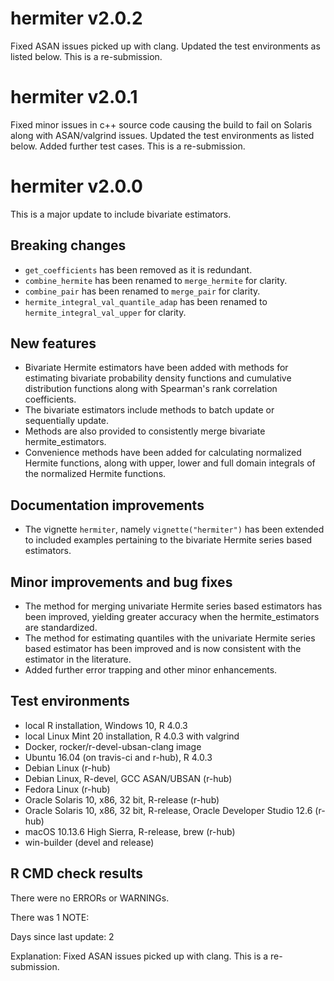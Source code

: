 # hermiter v2.0.2

Fixed ASAN issues picked up with clang. Updated the test environments as 
listed below. This is a re-submission.

# hermiter v2.0.1

Fixed minor issues in c++ source code causing the build to fail on Solaris 
along with ASAN/valgrind issues. Updated the test environments as listed below. 
Added further test cases. This is a re-submission.

# hermiter v2.0.0

This is a major update to include bivariate estimators.  

## Breaking changes

* `get_coefficients` has been removed as it is redundant.
* `combine_hermite` has been renamed to `merge_hermite` for clarity.
* `combine_pair` has been renamed to `merge_pair` for clarity.
* `hermite_integral_val_quantile_adap` has been renamed to 
`hermite_integral_val_upper` for clarity.

## New features

* Bivariate Hermite estimators have been added with methods for estimating 
bivariate probability density functions and cumulative distribution functions 
along with Spearman's rank correlation coefficients.
* The bivariate estimators include methods to batch update or sequentially 
update.
* Methods are also provided to consistently merge bivariate hermite_estimators.
* Convenience methods have been added for calculating normalized Hermite 
functions, along with upper, lower and full domain integrals of the 
normalized Hermite functions. 

## Documentation improvements

* The vignette `hermiter`, namely `vignette("hermiter")` has been extended to 
included examples pertaining to the bivariate Hermite series based estimators.

## Minor improvements and bug fixes
  
* The method for merging univariate Hermite series based estimators has been
improved, yielding greater accuracy when the hermite_estimators are 
standardized.
* The method for estimating quantiles with the univariate Hermite series based
estimator has been improved and is now consistent with the estimator in the
literature.
* Added further error trapping and other minor enhancements.

## Test environments
* local R installation, Windows 10, R 4.0.3
* local Linux Mint 20 installation, R 4.0.3 with valgrind
* Docker, rocker/r-devel-ubsan-clang image 
* Ubuntu 16.04 (on travis-ci and r-hub), R 4.0.3
* Debian Linux (r-hub)
* Debian Linux, R-devel, GCC ASAN/UBSAN (r-hub)
* Fedora Linux (r-hub)
* Oracle Solaris 10, x86, 32 bit, R-release (r-hub)
* Oracle Solaris 10, x86, 32 bit, R-release, Oracle Developer Studio 12.6 (r-hub)
* macOS 10.13.6 High Sierra, R-release, brew (r-hub)
* win-builder (devel and release)

## R CMD check results
There were no ERRORs or WARNINGs. 

There was 1 NOTE:

Days since last update: 2

Explanation: Fixed ASAN issues picked up with clang. This is a re-submission.

